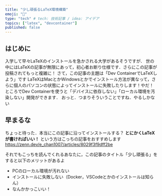```yaml
---
title: "少し頑張るLaTeX環境構築"
emoji: "🍣"
type: "tech" # tech: 技術記事 / idea: アイデア
topics: ["latex", "devcontainer"]
published: false
---
```


## はじめに

入学して早々LaTeXのインストールを急かされる大学があるそうですが．
世の中にはLaTeXの記事が無限にあって，初心者お断り仕様です．さらにこの記事が投稿されてもっと複雑に！
さて，この記事の主題は「Dev ContainerでLaTeXしよう」です
LaTeXはMacとかWindowsとかでインストール方法が異なって，さらに個人のパソコンの状態によってインストールに失敗したりします！やだ！
ところでDev Containerを使うと「デバイスに依存しない」「ローカル環境を汚染しない」開発ができます．
おっと．つまりそういうことですね．やるしかない

## 早まるな

ちょっと待った．本当にこの記事に沿ってインストールする？
**とにかくLaTeXが書ければいい！** という方はこっちの記事をおすすめします
https://zenn.dev/e_chan1007/articles/8029f3f9dff2be

それでもこっちを読んでくれるあなたに，この記事のタイトル「少し頑張る」をすると以下のメリットがあるよ

- PCのローカル環境が汚れない
- インストールに失敗しない（Docker，VSCodeとかのインストールは知らん）
- なんかかっこいい！
